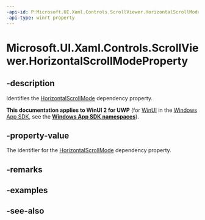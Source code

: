 ```yaml
---
-api-id: P:Microsoft.UI.Xaml.Controls.ScrollViewer.HorizontalScrollModeProperty
-api-type: winrt property
---
```


<!-- Property syntax
public Windows.UI.Xaml.DependencyProperty HorizontalScrollModeProperty { get; }
-->

# Microsoft.UI.Xaml.Controls.ScrollViewer.HorizontalScrollModeProperty

## -description
Identifies the [HorizontalScrollMode](scrollviewer_horizontalscrollmode.md) dependency property.

**This documentation applies to WinUI 2 for UWP** (for [WinUI](/windows/apps/winui/winui3/) in the [Windows App SDK](/windows/apps/windows-app-sdk/), see the **[Windows App SDK namespaces](/windows/windows-app-sdk/api/winrt/)**).

## -property-value
The identifier for the [HorizontalScrollMode](scrollviewer_horizontalscrollmode.md) dependency property.

## -remarks

## -examples

## -see-also
